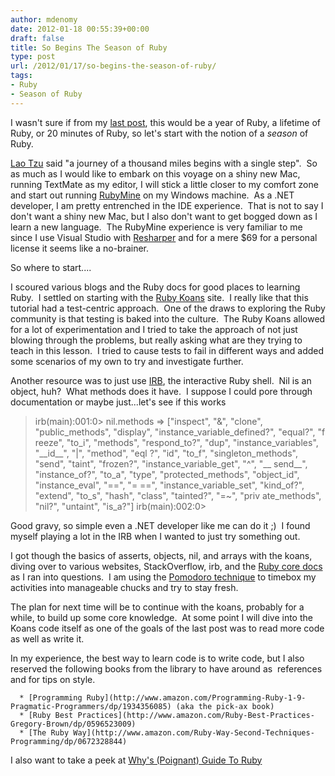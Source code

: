 ```yaml
---
author: mdenomy
date: 2012-01-18 00:55:39+00:00
draft: false
title: So Begins The Season of Ruby
type: post
url: /2012/01/17/so-begins-the-season-of-ruby/
tags:
- Ruby
- Season of Ruby
---
```


I wasn't sure if from my [last post](http://mdenomy.wordpress.com/2011/12/23/i-hate-year-end-lists/), this would be a year of Ruby, a lifetime of Ruby, or 20 minutes of Ruby, so let's start with the notion of a _season_ of Ruby.

[Lao Tzu](http://www.quotationspage.com/quote/24004.html) said "a journey of a thousand miles begins with a single step".  So as much as I would like to embark on this voyage on a shiny new Mac, running TextMate as my editor, I will stick a little closer to my comfort zone and start out running [RubyMine](http://www.jetbrains.com/ruby/) on my Windows machine.  As a .NET developer, I am pretty entrenched in the IDE experience.  That is not to say I don't want a shiny new Mac, but I also don't want to get bogged down as I learn a new language.  The RubyMine experience is very familiar to me since I use Visual Studio with [Resharper](http://www.jetbrains.com/resharper/) and for a mere $69 for a personal license it seems like a no-brainer.

So where to start....

I scoured various blogs and the Ruby docs for good places to learning Ruby.  I settled on starting with the [Ruby Koans](http://rubykoans.com/) site.  I really like that this tutorial had a test-centric approach.  One of the draws to exploring the Ruby community is that testing is baked into the culture.  The Ruby Koans allowed for a lot of experimentation and I tried to take the approach of not just blowing through the problems, but really asking what are they trying to teach in this lesson.  I tried to cause tests to fail in different ways and added some scenarios of my own to try and investigate further.

Another resource was to just use [IRB](http://en.wikipedia.org/wiki/Interactive_Ruby_Shell), the interactive Ruby shell.  Nil is an object, huh?  What methods does it have.  I suppose I could pore through documentation or maybe just...let's see if this works


<blockquote>irb(main):001:0> nil.methods
=> ["inspect", "&", "clone", "public_methods", "display", "instance_variable_defined?", "equal?", "f
reeze", "to_i", "methods", "respond_to?", "dup", "instance_variables", "__id__", "|", "method", "eql
?", "id", "to_f", "singleton_methods", "send", "taint", "frozen?", "instance_variable_get", "^", "__
send__", "instance_of?", "to_a", "type", "protected_methods", "object_id", "instance_eval", "==", "=
==", "instance_variable_set", "kind_of?", "extend", "to_s", "hash", "class", "tainted?", "=~", "priv
ate_methods", "nil?", "untaint", "is_a?"]
irb(main):002:0></blockquote>


Good gravy, so simple even a .NET developer like me can do it ;)  I found myself playing a lot in the IRB when I wanted to just try something out.

I got though the basics of asserts, objects, nil, and arrays with the koans, diving over to various websites, StackOverflow, irb, and the [Ruby core docs](http://ruby-doc.org/core-1.9.3/) as I ran into questions.  I am using the [Pomodoro technique](http://www.pomodorotechnique.com/) to timebox my activities into manageable chucks and try to stay fresh.

The plan for next time will be to continue with the koans, probably for a while, to build up some core knowledge.  At some point I will dive into the Koans code itself as one of the goals of the last post was to read more code as well as write it.



In my experience, the best way to learn code is to write code, but I also reserved the following books from the library to have around as  references and for tips on style.



	  * [Programming Ruby](http://www.amazon.com/Programming-Ruby-1-9-Pragmatic-Programmers/dp/1934356085) (aka the pick-ax book)
	  * [Ruby Best Practices](http://www.amazon.com/Ruby-Best-Practices-Gregory-Brown/dp/0596523009)
	  * [The Ruby Way](http://www.amazon.com/Ruby-Way-Second-Techniques-Programming/dp/0672328844)

I also want to take a peek at [Why's (Poignant) Guide To Ruby](http://mislav.uniqpath.com/poignant-guide/)
